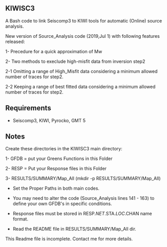 KIWISC3
------
A Bash code to link Seiscomp3 to KIWI tools for automatic (Online) source analysis.

New version of Source_Analysis code (2019,Jul 1) with following features released:

1- Precedure for a quick approximation of Mw

2- Two methods to execlude high-misfit data from inversion step2

2-1 Omitting a range of High_Misfit data considering a minimum allowed number of traces for step2.

2-2 Keeping a range of best fitted data considering a minimum allowed number of traces for step2.

Requirements
------------

- Seiscomp3, KIWI, Pyrocko, GMT 5 

Notes
-----

Create these directories in the KIWISC3 main directory:

1- GFDB = put your Greens Functions in this Folder

2- RESP = Put your Response files in this Folder

3- RESULTS/SUMMARY/Map_All (mkdir -p RESULTS/SUMMARY/Map_All)


- Set the Proper Paths in both main codes.

- You may need to alter the code (Source_Analysis lines 141 - 163) to define your own GFDB's in specific conditions.

- Response files must be stored in RESP.$NET.$STA.$LOC.$CHAN name format.

- Read the README file in RESULTS/SUMMARY/Map_All dir.

This Readme file is incomplete. Contact me for more details.

